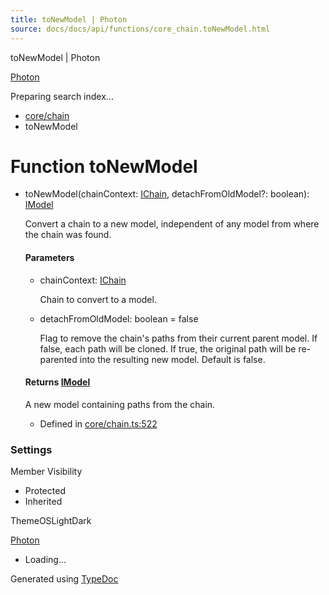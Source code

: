 ```yaml
---
title: toNewModel | Photon
source: docs/docs/api/functions/core_chain.toNewModel.html
---
```


toNewModel | Photon

[Photon](../index.md)




Preparing search index...

* [core/chain](../modules/core_chain.md)
* toNewModel

# Function toNewModel

* toNewModel(chainContext: [IChain](../interfaces/core_maker.IChain.md), detachFromOldModel?: boolean): [IModel](../interfaces/core_schema.IModel.md)

  Convert a chain to a new model, independent of any model from where the chain was found.

  #### Parameters

  + chainContext: [IChain](../interfaces/core_maker.IChain.md)

    Chain to convert to a model.
  + detachFromOldModel: boolean = false

    Flag to remove the chain's paths from their current parent model. If false, each path will be cloned. If true, the original path will be re-parented into the resulting new model. Default is false.

  #### Returns [IModel](../interfaces/core_schema.IModel.md)

  A new model containing paths from the chain.

  + Defined in [core/chain.ts:522](https://github.com/mwhite454/photon/blob/main/packages/photon/src/core/chain.ts#L522)

### Settings

Member Visibility

* Protected
* Inherited

ThemeOSLightDark

[Photon](../index.md)

* Loading...

Generated using [TypeDoc](https://typedoc.org/)
